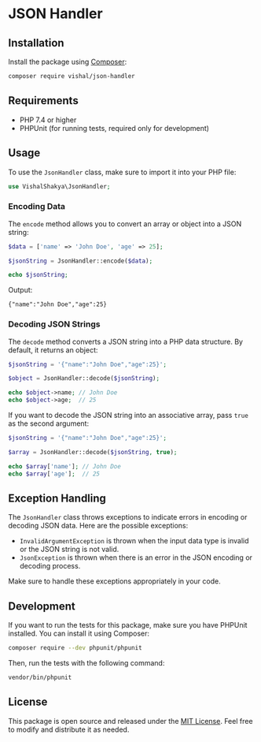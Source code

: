 # JSON Handler

## Installation

Install the package using [Composer](https://getcomposer.org/):

```bash
composer require vishal/json-handler
```

## Requirements

- PHP 7.4 or higher
- PHPUnit (for running tests, required only for development)

## Usage

To use the `JsonHandler` class, make sure to import it into your PHP file:

```php
use VishalShakya\JsonHandler;
```

### Encoding Data

The `encode` method allows you to convert an array or object into a JSON string:

```php
$data = ['name' => 'John Doe', 'age' => 25];

$jsonString = JsonHandler::encode($data);

echo $jsonString;
```

Output:

```plaintext
{"name":"John Doe","age":25}
```

### Decoding JSON Strings

The `decode` method converts a JSON string into a PHP data structure. By default, it returns an object:

```php
$jsonString = '{"name":"John Doe","age":25}';

$object = JsonHandler::decode($jsonString);

echo $object->name; // John Doe
echo $object->age;  // 25
```

If you want to decode the JSON string into an associative array, pass `true` as the second argument:

```php
$jsonString = '{"name":"John Doe","age":25}';

$array = JsonHandler::decode($jsonString, true);

echo $array['name']; // John Doe
echo $array['age'];  // 25
```

## Exception Handling

The `JsonHandler` class throws exceptions to indicate errors in encoding or decoding JSON data. Here are the possible exceptions:

- `InvalidArgumentException` is thrown when the input data type is invalid or the JSON string is not valid.
- `JsonException` is thrown when there is an error in the JSON encoding or decoding process.

Make sure to handle these exceptions appropriately in your code.

## Development

If you want to run the tests for this package, make sure you have PHPUnit installed. You can install it using Composer:

```bash
composer require --dev phpunit/phpunit
```

Then, run the tests with the following command:

```bash
vendor/bin/phpunit
```

## License

This package is open source and released under the [MIT License](https://github.com/your-username/your-package/blob/main/LICENSE). Feel free to modify and distribute it as needed.
